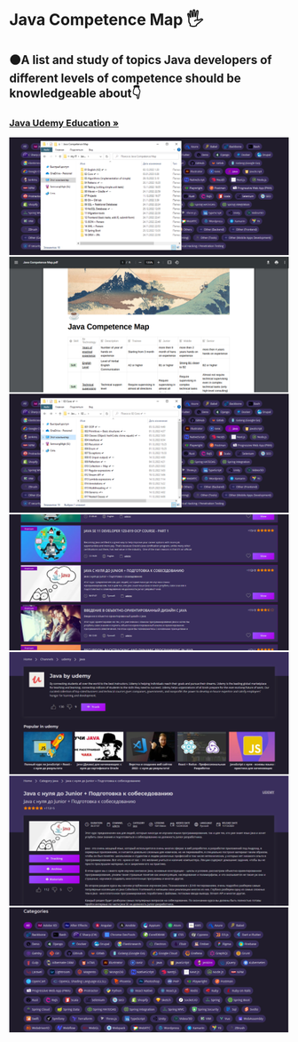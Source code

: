 <h1 align>Java Competence Map 🖐</h1>
<h2>🟠A list and study of topics Java developers of different levels of competence should be knowledgeable about👇</h2>
<h3><a href="https://coursehunter.net/source/udemy/java"><strong>Java Udemy Education »</strong></a></h3>
<img src="images of readme file/0.png" alt="Logo">
<img src="images of readme file/1.png" alt="Logo">
<img src="images of readme file/2.png" alt="Logo">
<img src="images of readme file/3.png" alt="Logo">
<img src="images of readme file/4.png" alt="Logo">
<img src="images of readme file/5.png" alt="Logo">
<img src="images of readme file/6.png" alt="Logo">
